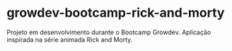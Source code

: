# growdev-bootcamp-rick-and-morty
Projeto em desenvolvimento durante o Bootcamp Growdev. Aplicação inspirada na série animada Rick and Morty.
